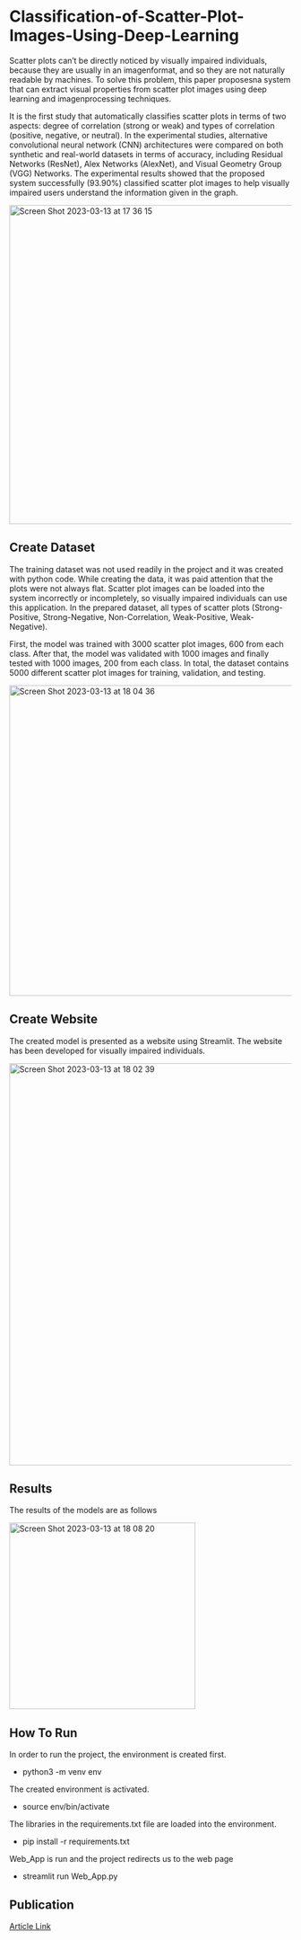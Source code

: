 # Classification-of-Scatter-Plot-Images-Using-Deep-Learning

Scatter plots can’t be directly noticed by visually impaired individuals, because they are usually in an imagenformat, and so they are not naturally readable by machines. To solve this problem, this paper proposesna system that can extract visual properties from scatter plot images using deep learning and imagenprocessing techniques. 

It is the first study that automatically classifies scatter plots in terms of two aspects: degree of correlation (strong or weak) and types of correlation (positive, negative, or neutral). In the experimental studies, alternative convolutional neural network (CNN) architectures were compared on both synthetic and real-world datasets in terms of accuracy, including Residual Networks (ResNet), Alex Networks (AlexNet), and Visual Geometry Group (VGG) Networks. The experimental results showed that the proposed system successfully (93.90%) classified scatter plot images to help visually impaired users understand the information given in the graph.

<img width="568" alt="Screen Shot 2023-03-13 at 17 36 15" src="https://user-images.githubusercontent.com/50110116/224733932-709e9d35-ef04-44e2-8cc8-29e7f13c309a.png">

## Create Dataset
The training dataset was not used readily in the project and it was created with python code. While creating the data, it was paid attention that the plots were not always flat. Scatter plot images can be loaded into the system incorrectly or incompletely, so visually impaired individuals can use this application. In the prepared dataset, all types of scatter plots (Strong-Positive, Strong-Negative, Non-Correlation, Weak-Positive, Weak-Negative). 

First, the model was trained with 3000 scatter plot images, 600 from each class. After that, the model was validated with 1000 images and finally tested with 1000 images, 200 from each class. In total, the dataset contains 5000 different scatter plot images for training, validation, and testing.

<img width="553" alt="Screen Shot 2023-03-13 at 18 04 36" src="https://user-images.githubusercontent.com/50110116/224742429-e208e0f4-6507-4461-869b-c5fd4c3c2e24.png">

## Create Website 
The created model is presented as a website using Streamlit. The website has been developed for visually impaired individuals.

<img width="716" alt="Screen Shot 2023-03-13 at 18 02 39" src="https://user-images.githubusercontent.com/50110116/224744028-4e043054-cab7-414d-88e9-6cb08a4d4d48.png">

## Results
The results of the models are as follows

<img width="332" alt="Screen Shot 2023-03-13 at 18 08 20" src="https://user-images.githubusercontent.com/50110116/224743363-40aefede-df2a-4fc5-b3cf-1c30ac3156fc.png">

## How To Run

In order to run the project, the environment is created first.
- python3 -m venv env

The created environment is activated.
- source env/bin/activate

The libraries in the requirements.txt file are loaded into the environment.
- pip install -r requirements.txt

Web_App is run and the project redirects us to the web page
- streamlit run Web_App.py


## Publication
[Article Link](https://dergipark.org.tr/en/download/article-file/1910064)

